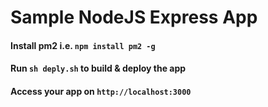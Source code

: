 # Sample NodeJS Express App

#### Install pm2 i.e. `npm install pm2 -g`

#### Run `sh deply.sh` to build & deploy the app

#### Access your app on `http://localhost:3000`
